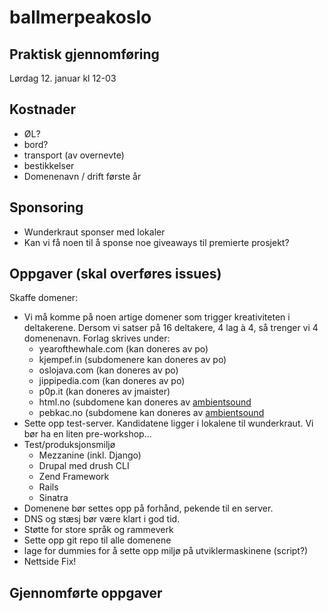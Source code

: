 # ballmerpeakoslo

## Praktisk gjennomføring

Lørdag 12. januar kl 12-03

## Kostnader
* ØL?
* bord?
* transport (av overnevte)
* bestikkelser
* Domenenavn / drift første år

## Sponsoring
* Wunderkraut sponser med lokaler
* Kan vi få noen til å sponse noe giveaways til premierte prosjekt?

## Oppgaver (skal overføres issues)

Skaffe domener:

* Vi må komme på noen artige domener som trigger kreativiteten i deltakerene. Dersom vi satser på 16 deltakere, 4 lag à 4, så trenger vi 4 domenenavn. Forlag skrives under:
    * yearofthewhale.com (kan doneres av po)
    * kjempef.in (subdomenere kan doneres av po)
    * oslojava.com (kan doneres av po)
    * jippipedia.com (kan doneres av po)
    * p0p.it (kan doneres av jmaister)
    * html.no (subdomene kan doneres av [ambientsound](https://github.com/ambientsound)
    * pebkac.no (subdomene kan doneres av [ambientsound](https://github.com/ambientsound)
* Sette opp test-server. Kandidatene ligger i lokalene til wunderkraut. Vi bør ha en liten pre-workshop... 
* Test/produksjonsmiljø
    * Mezzanine (inkl. Django)
    * Drupal med drush CLI
    * Zend Framework
    * Rails
    * Sinatra
* Domenene bør settes opp på forhånd, pekende til en server.
* DNS og stæsj bør være klart i god tid.
* Støtte for store språk og rammeverk
* Sette opp git repo til alle domenene
* lage for dummies for å sette opp miljø på utviklermaskinene (script?)
* Nettside Fix!

## Gjennomførte oppgaver

<!-- vi: se et sts=4 ts=4 sw=4: -->
